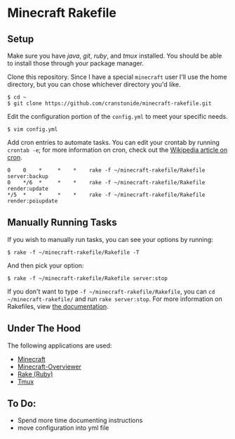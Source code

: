 Minecraft Rakefile
==================

Setup
-----

Make sure you have *java*, *git*, *ruby*, and *tmux* installed. You should be able to install those through your package manager.

Clone this repository. Since I have a special `minecraft` user I'll use the home directory, but you can chose whichever directory you'd like.

    $ cd ~
    $ git clone https://github.com/cranstonide/minecraft-rakefile.git

Edit the configuration portion of the `config.yml` to meet your specific needs.

    $ vim config.yml

Add cron entries to automate tasks. You can edit your crontab by running `crontab -e`; for more information on cron, check out the [Wikipedia article on cron](http://en.wikipedia.org/wiki/Cron).

    0    0    *     *    *    rake -f ~/minecraft-rakefile/Rakefile server:backup
    0    */6  *     *    *    rake -f ~/minecraft-rakefile/Rakefile render:update
    */5  *    *     *    *    rake -f ~/minecraft-rakefile/Rakefile render:poiupdate

Manually Running Tasks
----------------------

If you wish to manually run tasks, you can see your options by running:

    $ rake -f ~/minecraft-rakefile/Rakefile -T

And then pick your option:

    $ rake -f ~/minecraft-rakefile/Rakefile server:stop

If you don't want to type `-f ~/minecraft-rakefile/Rakefile`, you can `cd ~/minecraft-rakefile/` and run `rake server:stop`. For more information on Rakefiles, view [the documentation](http://rake.rubyforge.org/).

Under The Hood
--------------
The following applications are used:

* [Minecraft](https://minecraft.net/)
* [Minecraft-Overviewer](http://overviewer.org/)
* [Rake (Ruby)](http://rake.rubyforge.org/)
* [Tmux](http://tmux.sourceforge.net/)


To Do:
------

* Spend more time documenting instructions
* move configuration into yml file
